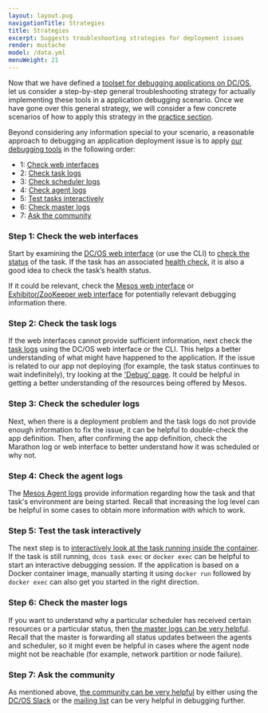 ```yaml
---
layout: layout.pug
navigationTitle: Strategies
title: Strategies
excerpt: Suggests troubleshooting strategies for deployment issues
render: mustache
model: /data.yml
menuWeight: 21
---
```

<a name=strategy></a>

Now that we have defined a [toolset for debugging applications on DC/OS](#tools), let us consider a step-by-step general troubleshooting strategy for actually implementing these tools in a application debugging scenario. Once we have gone over this general strategy, we will consider a few concrete scenarios of how to apply this strategy in the [practice section](/tutorials/dcos-debug/scenarios/).

Beyond considering any information special to your scenario, a reasonable approach to debugging an application deployment issue is to apply [our debugging tools](#tools) in the following order:

- 1: [Check web interfaces](#GUI-strat)
- 2: [Check task logs](#task-strat)
- 3: [Check scheduler logs](#schedule-strat)
- 4: [Check agent logs](#agent-strat)
- 5: [Test tasks interactively](#interactive-strat)
- 6: [Check master logs](#master-strat)
- 7: [Ask the community](#community-strat)

<a name="GUI-strat"></a>

### Step 1: Check the web interfaces

Start by examining the [DC/OS web interface](#dcos-ui) (or use the CLI) to [check the status](/latest/deploying-services/task-handling/) of the task. If the task has an associated [health check](/latest/deploying-services/creating-services/health-checks/), it is also a good idea to check the task’s health status.

If it could be relevant, check the [Mesos web interface](/tutorials/dcos-debug/tools/#mesos-ui) or [Exhibitor/ZooKeeper web interface](/tutorials/dcos-debug/tools/#zoo-ui) for potentially relevant debugging information there.

<a name="task-strat"></a>

### Step 2: Check the task logs

If the web interfaces cannot provide sufficient information, next check the [task logs](/tutorials/dcos-debug/tools/#task-logs) using the DC/OS web interface or the CLI. This helps a better understanding of what might have happened to the application. If the issue is related to our app not deploying (for example, the task status continues to wait indefinitely), try looking at the ['Debug' page](/monitoring/debugging/gui-debugging/#debugging-page). It could be helpful in getting a better understanding of the resources being offered by Mesos.

<a name="schedule-strat"></a>

### Step 3: Check the scheduler logs

Next, when there is a deployment problem and the task logs do not provide enough information to fix the issue, it can be helpful to double-check the app definition. Then, after confirming the app definition, check the Marathon log or web interface to better understand how it was scheduled or why not.

<a name="agent-strat"></a>

### Step 4: Check the agent logs

The [Mesos Agent logs](/tutorials/dcos-debug/tools/#mesos-agent-logs) provide information regarding how the task and that task's environment are being started. Recall that increasing the log level can be helpful in some cases to obtain more information with which to work.

<a name="interactive-strat"></a>

### Step 5: Test the task interactively

The next step is to [interactively look at the task running inside the container](/tutorials/dcos-debug//tools/#interactive). If the task is still running, `dcos task exec` or `docker exec` can be helpful to start an interactive debugging session. If the application is based on a Docker container image, manually starting it using `docker run` followed by `docker exec` can also get you started in the right direction.

<a name="master-strat"></a>

### Step 6: Check the master logs

If you want to understand why a particular scheduler has received certain resources or a particular status, then [the master logs can be very helpful](/tutorials/dcos-debug/tools/#master-logs). Recall that the master is forwarding all status updates between the agents and scheduler, so it might even be helpful in cases where the agent node might not be reachable (for example, network partition or node failure).

<a name="community-strat"></a>

### Step 7:  Ask the community

As mentioned above, [the community can be very helpful](/tutorials/dcos-debug/tools/#community) by either using the [DC/OS Slack](http://chat.dcos.io/?_ga=2.29995196.285985511.1525709518-600356888.1525372520) or the [mailing list](https://groups.google.com/a/dcos.io/forum/#!forum/users) can be very helpful in debugging further.
